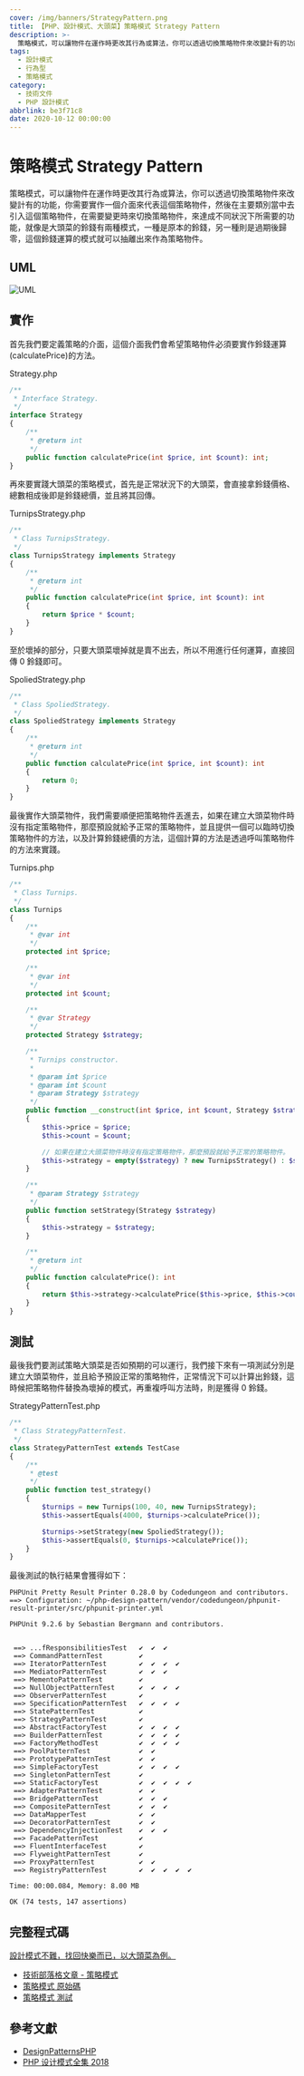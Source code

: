 ```yaml
---
cover: /img/banners/StrategyPattern.png
title: 【PHP、設計模式、大頭菜】策略模式 Strategy Pattern
description: >-
  策略模式，可以讓物件在運作時更改其行為或算法，你可以透過切換策略物件來改變計有的功能，你需要實作一個介面來代表這個策略物件，然後在主要類別當中去引入這個策略物件，在需要變更時來切換策略物件，來達成不同狀況下所需要的功能，就像是大頭菜的鈴錢有兩種模式，一種是原本的鈴錢，另一種則是過期後歸零，這個鈴錢運算的模式就可以抽離出來作為策略物件。
tags:
  - 設計模式
  - 行為型
  - 策略模式
category:
  - 技術文件
  - PHP 設計模式
abbrlink: be3f71c8
date: 2020-10-12 00:00:00
---
```


# 策略模式 Strategy Pattern
策略模式，可以讓物件在運作時更改其行為或算法，你可以透過切換策略物件來改變計有的功能，你需要實作一個介面來代表這個策略物件，然後在主要類別當中去引入這個策略物件，在需要變更時來切換策略物件，來達成不同狀況下所需要的功能，就像是大頭菜的鈴錢有兩種模式，一種是原本的鈴錢，另一種則是過期後歸零，這個鈴錢運算的模式就可以抽離出來作為策略物件。

## UML
![UML](https://raw.githubusercontent.com/Kantai235/php-design-pattern/master/DesignPatterns/Behavioral/StrategyPattern/UML.png)

## 實作
首先我們要定義策略的介面，這個介面我們會希望策略物件必須要實作鈴錢運算(calculatePrice)的方法。

Strategy.php
```php
/**
 * Interface Strategy.
 */
interface Strategy
{
    /**
     * @return int
     */
    public function calculatePrice(int $price, int $count): int;
}
```

再來要實踐大頭菜的策略模式，首先是正常狀況下的大頭菜，會直接拿鈴錢價格、總數相成後即是鈴錢總價，並且將其回傳。

TurnipsStrategy.php
```php
/**
 * Class TurnipsStrategy.
 */
class TurnipsStrategy implements Strategy
{
    /**
     * @return int
     */
    public function calculatePrice(int $price, int $count): int
    {
        return $price * $count;
    }
}
```

至於壞掉的部分，只要大頭菜壞掉就是賣不出去，所以不用進行任何運算，直接回傳 0 鈴錢即可。

SpoliedStrategy.php
```php
/**
 * Class SpoliedStrategy.
 */
class SpoliedStrategy implements Strategy
{
    /**
     * @return int
     */
    public function calculatePrice(int $price, int $count): int
    {
        return 0;
    }
}
```

最後實作大頭菜物件，我們需要順便把策略物件丟進去，如果在建立大頭菜物件時沒有指定策略物件，那麼預設就給予正常的策略物件，並且提供一個可以臨時切換策略物件的方法，以及計算鈴錢總價的方法，這個計算的方法是透過呼叫策略物件的方法來實踐。

Turnips.php
```php
/**
 * Class Turnips.
 */
class Turnips
{
    /**
     * @var int
     */
    protected int $price;

    /**
     * @var int
     */
    protected int $count;

    /**
     * @var Strategy
     */
    protected Strategy $strategy;

    /**
     * Turnips constructor.
     * 
     * @param int $price
     * @param int $count
     * @param Strategy $strategy
     */
    public function __construct(int $price, int $count, Strategy $strategy = null)
    {
        $this->price = $price;
        $this->count = $count;

        // 如果在建立大頭菜物件時沒有指定策略物件，那麼預設就給予正常的策略物件。
        $this->strategy = empty($strategy) ? new TurnipsStrategy() : $strategy;
    }

    /**
     * @param Strategy $strategy
     */
    public function setStrategy(Strategy $strategy)
    {
        $this->strategy = $strategy;
    }

    /**
     * @return int
     */
    public function calculatePrice(): int
    {
        return $this->strategy->calculatePrice($this->price, $this->count);
    }
}
```

## 測試
最後我們要測試策略大頭菜是否如預期的可以運行，我們接下來有一項測試分別是建立大頭菜物件，並且給予預設正常的策略物件，正常情況下可以計算出鈴錢，這時候把策略物件替換為壞掉的模式，再重複呼叫方法時，則是獲得 0 鈴錢。

StrategyPatternTest.php
```php
/**
 * Class StrategyPatternTest.
 */
class StrategyPatternTest extends TestCase
{
    /**
     * @test
     */
    public function test_strategy()
    {
        $turnips = new Turnips(100, 40, new TurnipsStrategy);
        $this->assertEquals(4000, $turnips->calculatePrice());

        $turnips->setStrategy(new SpoliedStrategy());
        $this->assertEquals(0, $turnips->calculatePrice());
    }
}
```

最後測試的執行結果會獲得如下：

```
PHPUnit Pretty Result Printer 0.28.0 by Codedungeon and contributors.
==> Configuration: ~/php-design-pattern/vendor/codedungeon/phpunit-result-printer/src/phpunit-printer.yml

PHPUnit 9.2.6 by Sebastian Bergmann and contributors.


 ==> ...fResponsibilitiesTest   ✔  ✔  ✔  
 ==> CommandPatternTest         ✔  
 ==> IteratorPatternTest        ✔  ✔  ✔  ✔  
 ==> MediatorPatternTest        ✔  ✔  ✔  
 ==> MementoPatternTest         ✔  
 ==> NullObjectPatternTest      ✔  ✔  ✔  ✔  
 ==> ObserverPatternTest        ✔  
 ==> SpecificationPatternTest   ✔  ✔  ✔  ✔  
 ==> StatePatternTest           ✔  
 ==> StrategyPatternTest        ✔  
 ==> AbstractFactoryTest        ✔  ✔  ✔  ✔  
 ==> BuilderPatternTest         ✔  ✔  ✔  ✔  
 ==> FactoryMethodTest          ✔  ✔  ✔  ✔  
 ==> PoolPatternTest            ✔  ✔  
 ==> PrototypePatternTest       ✔  ✔  
 ==> SimpleFactoryTest          ✔  ✔  ✔  ✔  
 ==> SingletonPatternTest       ✔  
 ==> StaticFactoryTest          ✔  ✔  ✔  ✔  ✔  
 ==> AdapterPatternTest         ✔  ✔  
 ==> BridgePatternTest          ✔  ✔  ✔  
 ==> CompositePatternTest       ✔  ✔  ✔  
 ==> DataMapperTest             ✔  ✔  
 ==> DecoratorPatternTest       ✔  ✔  
 ==> DependencyInjectionTest    ✔  ✔  ✔  
 ==> FacadePatternTest          ✔  
 ==> FluentInterfaceTest        ✔  
 ==> FlyweightPatternTest       ✔  
 ==> ProxyPatternTest           ✔  ✔  
 ==> RegistryPatternTest        ✔  ✔  ✔  ✔  ✔  

Time: 00:00.084, Memory: 8.00 MB

OK (74 tests, 147 assertions)
```

## 完整程式碼
[設計模式不難，找回快樂而已，以大頭菜為例。](https://github.com/Kantai235/php-design-pattern)
- [技術部落格文章 - 策略模式](https://kantai235.github.io/StrategyPattern)
- [策略模式 原始碼](https://github.com/Kantai235/php-design-pattern/tree/master/DesignPatterns/Behavioral/StrategyPattern)
- [策略模式 測試](https://github.com/Kantai235/php-design-pattern/tree/master/Tests/Behavioral/StrategyPatternTest.php)

## 參考文獻
- [DesignPatternsPHP](https://github.com/domnikl/DesignPatternsPHP)
- [PHP 设计模式全集 2018](https://learnku.com/docs/php-design-patterns/2018)
